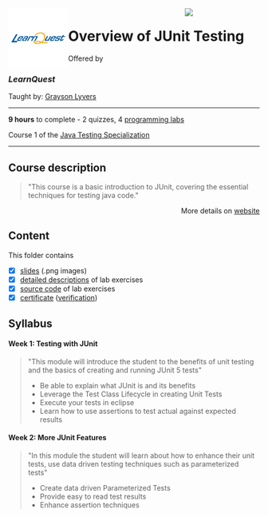 <a href="https://www.coursera.org/learn/j-unit-testing">
  <img src="/img/Java_Testing_logo.avif" width="150" align="right">
</a>

<img src="/img/LearnQuest_logo.png" width="120" align="left">

# Overview of JUnit Testing

Offered by 
### *LearnQuest*

Taught by: [Grayson Lyvers](https://www.coursera.org/instructor/~80014260)

---

**9 hours** to complete - 2 quizzes, 4 [programming labs](./Labs)

Course 1 of the [Java Testing Specialization](../) 

---

## Course description

>"This course is a basic introduction to JUnit, covering the essential techniques for testing java code."

<p align="right">More details on <a href="https://www.coursera.org/learn/j-unit-testing">website</a></p>

## Content
This folder contains 
- [x] [slides](./Slides/README.md) (.png images)
- [x] [detailed descriptions](./Labs) of lab exercises
- [x] [source code](./Codes/StudentWork/solutions) of lab exercises
- [x] [certificate](./Coursera_Certificate) ([verification](https:))

## Syllabus

#### Week 1: Testing with JUnit

>"This module will introduce the student to the benefits of unit testing and the basics of creating and running JUnit 5 tests"
>- Be able to explain what JUnit is and its benefits
>- Leverage the Test Class Lifecycle in creating Unit Tests
>- Execute your tests in eclipse
>- Learn how to use assertions to test actual against expected results

#### Week 2: More JUnit Features

>"In this module the student will learn about how to enhance their unit tests, use data driven testing techniques such as parameterized tests"
>- Create data driven Parameterized Tests
>- Provide easy to read test results
>- Enhance assertion techniques
